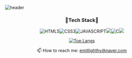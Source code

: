 ![header](https://capsule-render.vercel.app/api?type=Venom&text=Welcome!)

<div align="center">
  
### 🔩Tech Stack🔩
![HTML5](https://img.shields.io/badge/HTML5-E34F26.svg?&style=for-the-badge&logo=HTML5&logoColor=white)![CSS3](https://img.shields.io/badge/CSS3-1572B6.svg?&style=for-the-badge&logo=CSS3&logoColor=white)![JAVASCRIPT](https://img.shields.io/badge/JavaScript-F7DF1E?style=for-the-badge&logo=JavaScript&logoColor=white)<img src="https://img.shields.io/badge/Python-14354C?style=for-the-badge&logo=python&logoColor=white">![C](https://img.shields.io/badge/C-A8B9CC?style=for-the-badge&logo=C&logoColor=white)<img src="https://img.shields.io/badge/Java-ED8B00?style=for-the-badge&logo=openjdk&logoColor=white">

[![Top Langs](https://github-readme-stats.vercel.app/api/top-langs/?username=emitlight&layout=compact)](https://github.com/anuraghazra/github-readme-stats)

📫 How to reach me: emitlighthy@naver.com
</div>
